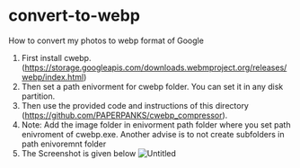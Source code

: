 # convert-to-webp
How to convert my photos to webp format of Google
1. First install cwebp. (https://storage.googleapis.com/downloads.webmproject.org/releases/webp/index.html)
2. Then set a path enivorment for cwebp folder. You can set it in any disk partition.
3. Then use the provided code and instructions of this directory (https://github.com/PAPERPANKS/cwebp_compressor).
4. Note: Add the image folder in enivorment path folder where you set path enivroment of cwebp.exe. Another advise is to not create subfolders in path enivoremnt folder
5. The Screenshot is given below
![Untitled](https://github.com/umer007khan/convert-to-webp/assets/56508999/1eb716c1-b326-42f0-bfc7-ca166fdbda7e)


